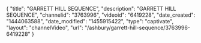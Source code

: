 {
    "title": "GARRETT HILL SEQUENCE",
    "description": "GARRETT HILL SEQUENCE",
    "channelid": "3763996",
    "videoid": "6419228",
    "date_created": "1444063588",
    "date_modified": "1455915422",
    "type": "captivate",
    "layout": "channelVideo",
    "url": "\/ashbury\/garrett-hill-sequence\/3763996-6419228"
}